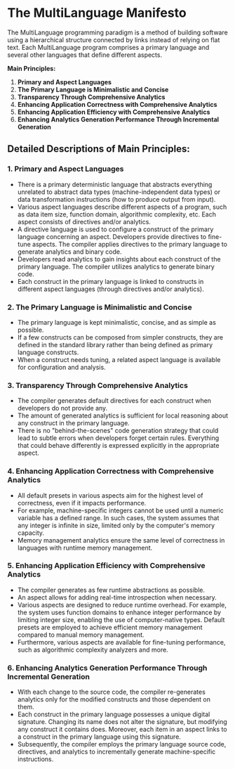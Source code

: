 # The MultiLanguage Manifesto

The MultiLanguage programming paradigm is a method of building software using a hierarchical structure connected by links instead of relying on flat text. Each MultiLanguage program comprises a primary language and several other languages that define different aspects.

**Main Principles:**

1. **Primary and Aspect Languages**
2. **The Primary Language is Minimalistic and Concise**
3. **Transparency Through Comprehensive Analytics**
4. **Enhancing Application Correctness with Comprehensive Analytics**
5. **Enhancing Application Efficiency with Comprehensive Analytics**
6. **Enhancing Analytics Generation Performance Through Incremental Generation**

## Detailed Descriptions of Main Principles:

### 1. Primary and Aspect Languages

- There is a primary deterministic language that abstracts everything unrelated to abstract data types (machine-independent data types) or data transformation instructions (how to produce output from input).
- Various aspect languages describe different aspects of a program, such as data item size, function domain, algorithmic complexity, etc. Each aspect consists of directives and/or analytics.
- A directive language is used to configure a construct of the primary language concerning an aspect. Developers provide directives to fine-tune aspects. The compiler applies directives to the primary language to generate analytics and binary code.
- Developers read analytics to gain insights about each construct of the primary language. The compiler utilizes analytics to generate binary code.
- Each construct in the primary language is linked to constructs in different aspect languages (through directives and/or analytics).

### 2. The Primary Language is Minimalistic and Concise

- The primary language is kept minimalistic, concise, and as simple as possible.
- If a few constructs can be composed from simpler constructs, they are defined in the standard library rather than being defined as primary language constructs.
- When a construct needs tuning, a related aspect language is available for configuration and analysis.

### 3. Transparency Through Comprehensive Analytics

- The compiler generates default directives for each construct when developers do not provide any.
- The amount of generated analytics is sufficient for local reasoning about any construct in the primary language.
- There is no "behind-the-scenes" code generation strategy that could lead to subtle errors when developers forget certain rules. Everything that could behave differently is expressed explicitly in the appropriate aspect.

### 4. Enhancing Application Correctness with Comprehensive Analytics

- All default presets in various aspects aim for the highest level of correctness, even if it impacts performance.
- For example, machine-specific integers cannot be used until a numeric variable has a defined range. In such cases, the system assumes that any integer is infinite in size, limited only by the computer's memory capacity.
- Memory management analytics ensure the same level of correctness in languages with runtime memory management.

### 5. Enhancing Application Efficiency with Comprehensive Analytics

- The compiler generates as few runtime abstractions as possible.
- An aspect allows for adding real-time introspection when necessary.
- Various aspects are designed to reduce runtime overhead. For example, the system uses function domains to enhance integer performance by limiting integer size, enabling the use of computer-native types. Default presets are employed to achieve efficient memory management compared to manual memory management.
- Furthermore, various aspects are available for fine-tuning performance, such as algorithmic complexity analyzers and more.

### 6. Enhancing Analytics Generation Performance Through Incremental Generation

- With each change to the source code, the compiler re-generates analytics only for the modified constructs and those dependent on them.
- Each construct in the primary language possesses a unique digital signature. Changing its name does not alter the signature, but modifying any construct it contains does. Moreover, each item in an aspect links to a construct in the primary language using this signature.
- Subsequently, the compiler employs the primary language source code, directives, and analytics to incrementally generate machine-specific instructions.
